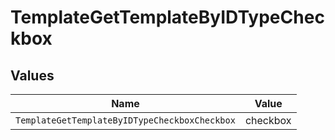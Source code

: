 # TemplateGetTemplateByIDTypeCheckbox


## Values

| Name                                          | Value                                         |
| --------------------------------------------- | --------------------------------------------- |
| `TemplateGetTemplateByIDTypeCheckboxCheckbox` | checkbox                                      |